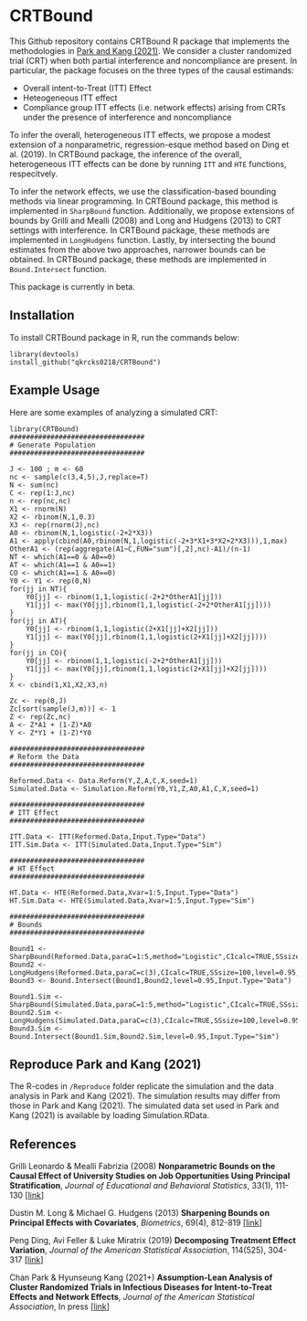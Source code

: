 # CRTBound

This Github repository contains CRTBound R package that implements the methodologies in [Park and Kang (2021)](https://www.tandfonline.com/doi/full/10.1080/01621459.2021.1983437 "IVNet"). We consider a cluster randomized trial (CRT) when both partial interference and noncompliance are present. In particular, the package focuses on the three types of the causal estimands:
* Overall intent-to-Treat (ITT) Effect 
* Heteogeneous ITT effect
* Compliance group ITT effects (i.e. network effects) arising from CRTs under the presence of interference and noncompliance

To infer the overall, heterogeneous ITT effects, we propose a modest extension of a nonparametric, regression-esque method based on Ding et al. (2019). In CRTBound package, the inference of the overall, heterogeneous ITT effects can be done by running `ITT` and `HTE` functions, respecitvely.

To infer the network effects, we use the classification-based bounding methods via linear programming. In CRTBound package, this method is implemented in `SharpBound` function. Additionally, we propose extensions of bounds by Grilli and Mealli (2008) and Long and Hudgens (2013) to CRT settings with interference. In CRTBound package, these methods are implemented in `LongHudgens` function. Lastly, by intersecting the bound estimates from the above two approaches, narrower bounds can be obtained. In CRTBound package, these methods are implemented in `Bound.Intersect` function. 


This package is currently in beta.

## Installation

To install CRTBound package in R, run the commands below:

```{r}
library(devtools)
install_github("qkrcks0218/CRTBound")
```

## Example Usage

Here are some examples of analyzing a simulated CRT:

```{r}
library(CRTBound)
#################################
# Generate Population
#################################

J <- 100 ; m <- 60
nc <- sample(c(3,4,5),J,replace=T)
N <- sum(nc)
C <- rep(1:J,nc)
n <- rep(nc,nc)
X1 <- rnorm(N)
X2 <- rbinom(N,1,0.3)
X3 <- rep(rnorm(J),nc)
A0 <- rbinom(N,1,logistic(-2+2*X3))
A1 <- apply(cbind(A0,rbinom(N,1,logistic(-2+3*X1+3*X2+2*X3))),1,max)
OtherA1 <- (rep(aggregate(A1~C,FUN="sum")[,2],nc)-A1)/(n-1)
NT <- which(A1==0 & A0==0)
AT <- which(A1==1 & A0==1)
CO <- which(A1==1 & A0==0)
Y0 <- Y1 <- rep(0,N)
for(jj in NT){
    Y0[jj] <- rbinom(1,1,logistic(-2+2*OtherA1[jj]))
    Y1[jj] <- max(Y0[jj],rbinom(1,1,logistic(-2+2*OtherA1[jj])))
}
for(jj in AT){
    Y0[jj] <- rbinom(1,1,logistic(2+X1[jj]+X2[jj]))
    Y1[jj] <- max(Y0[jj],rbinom(1,1,logistic(2+X1[jj]+X2[jj])))
}
for(jj in CO){
    Y0[jj] <- rbinom(1,1,logistic(-2+2*OtherA1[jj]))
    Y1[jj] <- max(Y0[jj],rbinom(1,1,logistic(2+X1[jj]+X2[jj])))
}
X <- cbind(1,X1,X2,X3,n)

Zc <- rep(0,J)
Zc[sort(sample(J,m))] <- 1
Z <- rep(Zc,nc)
A <- Z*A1 + (1-Z)*A0
Y <- Z*Y1 + (1-Z)*Y0

#################################
# Reform the Data
#################################

Reformed.Data <- Data.Reform(Y,Z,A,C,X,seed=1)
Simulated.Data <- Simulation.Reform(Y0,Y1,Z,A0,A1,C,X,seed=1)

#################################
# ITT Effect
#################################

ITT.Data <- ITT(Reformed.Data,Input.Type="Data")
ITT.Sim.Data <- ITT(Simulated.Data,Input.Type="Sim")

#################################
# HT Effect
#################################

HT.Data <- HTE(Reformed.Data,Xvar=1:5,Input.Type="Data")
HT.Sim.Data <- HTE(Simulated.Data,Xvar=1:5,Input.Type="Sim")

#################################
# Bounds
#################################

Bound1 <- SharpBound(Reformed.Data,paraC=1:5,method="Logistic",CIcalc=TRUE,SSsize=100,level=0.95,seed=1,Input.Type="Data")
Bound2 <- LongHudgens(Reformed.Data,paraC=c(3),CIcalc=TRUE,SSsize=100,level=0.95,seed=1,Input.Type="Data")
Bound3 <- Bound.Intersect(Bound1,Bound2,level=0.95,Input.Type="Data")

Bound1.Sim <- SharpBound(Simulated.Data,paraC=1:5,method="Logistic",CIcalc=TRUE,SSsize=100,level=0.95,seed=1,Input.Type="Sim")
Bound2.Sim <- LongHudgens(Simulated.Data,paraC=c(3),CIcalc=TRUE,SSsize=100,level=0.95,seed=1,Input.Type="Sim")
Bound3.Sim <- Bound.Intersect(Bound1.Sim,Bound2.Sim,level=0.95,Input.Type="Sim")
```


## Reproduce Park and Kang (2021)

The R-codes in `/Reproduce` folder replicate the simulation and the data analysis in Park and Kang (2021). 
The simulation results may differ from those in Park and Kang (2021). 
The simulated data set used in Park and Kang (2021) is available by loading Simulation.RData.


## References

Grilli Leonardo & Mealli Fabrizia (2008) **Nonparametric Bounds on the Causal Effect of University Studies on Job Opportunities Using Principal Stratification**, _Journal of Educational and Behavioral Statistics_, 33(1), 111-130 [[link](https://journals.sagepub.com/doi/abs/10.3102/1076998607302627 "GM")]

Dustin M. Long & Michael G. Hudgens (2013) **Sharpening Bounds on Principal Effects with Covariates**, _Biometrics_, 69(4), 812-819 [[link](https://onlinelibrary.wiley.com/doi/10.1111/biom.12103 "LH")]

Peng Ding, Avi Feller & Luke Miratrix (2019) **Decomposing Treatment Effect Variation**, _Journal of the American Statistical Association_, 114(525), 304-317 [[link](https://www.tandfonline.com/doi/full/10.1080/01621459.2017.1407322 "Ding")]

Chan Park & Hyunseung Kang (2021+) **Assumption-Lean Analysis of Cluster Randomized Trials in Infectious Diseases for Intent-to-Treat Effects and Network Effects**, _Journal of the American Statistical Association_, In press [[link](https://www.tandfonline.com/doi/full/10.1080/01621459.2021.1983437 "IVNet")]
